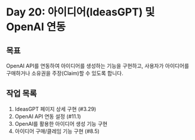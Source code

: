 # Day 20: 아이디어(IdeasGPT) 및 OpenAI 연동

## 목표

OpenAI API를 연동하여 아이디어를 생성하는 기능을 구현하고, 사용자가 아이디어를 구매하거나 소유권을 주장(Claim)할 수 있도록 합니다.

## 작업 목록

1.  IdeasGPT 페이지 상세 구현 (#3.29)
2.  OpenAI API 연동 설정 (#11.1)
3.  OpenAI를 활용한 아이디어 생성 기능 구현
4.  아이디어 구매/클레임 기능 구현 (#8.5) 